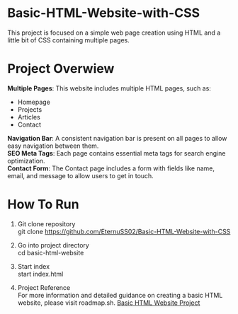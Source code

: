 # Basic-HTML-Website-with-CSS
This project is focused on a simple web page creation using HTML and a little bit of CSS containing multiple pages.
# Project Overwiew
**Multiple Pages**: This website includes multiple HTML pages, such as:
<ul>
<li>Homepage</li>
<li>Projects</li>
<li>Articles</li>
<li>Contact</li>
</ul>

**Navigation Bar**: A consistent navigation bar is present on all pages to allow easy navigation between them.<br>
**SEO Meta Tags**: Each page contains essential meta tags for search engine optimization.<br>
**Contact Form**: The Contact page includes a form with fields like name, email, and message to allow users to get in touch.
# How To Run
1. Git clone repository<br>
git clone https://github.com/EternuSS02/Basic-HTML-Website-with-CSS

2. Go into project directory<br>
cd basic-html-website

3. Start index<br>
start index.html

4. Project Reference<br>
For more information and detailed guidance on creating a basic HTML website, please visit roadmap.sh. <a href ="https://roadmap.sh/projects/basic-html-website">Basic HTML Website Project</a>

